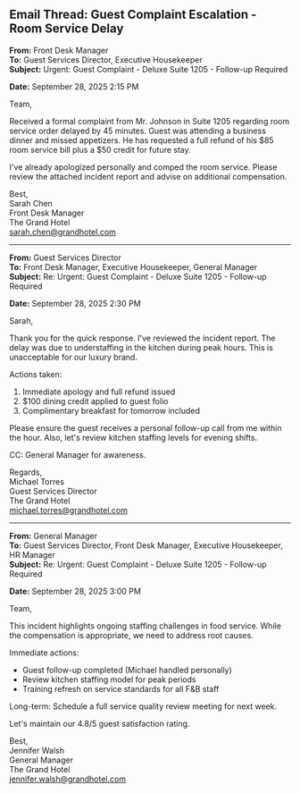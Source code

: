 ## Email Thread: Guest Complaint Escalation - Room Service Delay

**From:** Front Desk Manager  
**To:** Guest Services Director, Executive Housekeeper  
**Subject:** Urgent: Guest Complaint - Deluxe Suite 1205 - Follow-up Required  

**Date:** September 28, 2025 2:15 PM  

Team,

Received a formal complaint from Mr. Johnson in Suite 1205 regarding room service order delayed by 45 minutes. Guest was attending a business dinner and missed appetizers. He has requested a full refund of his $85 room service bill plus a $50 credit for future stay.

I've already apologized personally and comped the room service. Please review the attached incident report and advise on additional compensation.

Best,  
Sarah Chen  
Front Desk Manager  
The Grand Hotel  
sarah.chen@grandhotel.com  

---

**From:** Guest Services Director  
**To:** Front Desk Manager, Executive Housekeeper, General Manager  
**Subject:** Re: Urgent: Guest Complaint - Deluxe Suite 1205 - Follow-up Required  

**Date:** September 28, 2025 2:30 PM  

Sarah,

Thank you for the quick response. I've reviewed the incident report. The delay was due to understaffing in the kitchen during peak hours. This is unacceptable for our luxury brand.

Actions taken:
1. Immediate apology and full refund issued
2. $100 dining credit applied to guest folio
3. Complimentary breakfast for tomorrow included

Please ensure the guest receives a personal follow-up call from me within the hour. Also, let's review kitchen staffing levels for evening shifts.

CC: General Manager for awareness.

Regards,  
Michael Torres  
Guest Services Director  
The Grand Hotel  
michael.torres@grandhotel.com  

---

**From:** General Manager  
**To:** Guest Services Director, Front Desk Manager, Executive Housekeeper, HR Manager  
**Subject:** Re: Urgent: Guest Complaint - Deluxe Suite 1205 - Follow-up Required  

**Date:** September 28, 2025 3:00 PM  

Team,

This incident highlights ongoing staffing challenges in food service. While the compensation is appropriate, we need to address root causes.

Immediate actions:
- Guest follow-up completed (Michael handled personally)
- Review kitchen staffing model for peak periods
- Training refresh on service standards for all F&B staff

Long-term: Schedule a full service quality review meeting for next week.

Let's maintain our 4.8/5 guest satisfaction rating.

Best,  
Jennifer Walsh  
General Manager  
The Grand Hotel  
jennifer.walsh@grandhotel.com